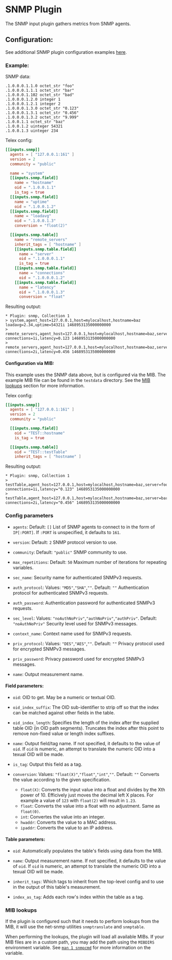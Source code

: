 # SNMP Plugin

The SNMP input plugin gathers metrics from SNMP agents.

## Configuration:

See additional SNMP plugin configuration examples [here](./CONFIG-EXAMPLES.md).

### Example:

SNMP data:
```
.1.0.0.0.1.1.0 octet_str "foo"
.1.0.0.0.1.1.1 octet_str "bar"
.1.0.0.0.1.102 octet_str "bad"
.1.0.0.0.1.2.0 integer 1
.1.0.0.0.1.2.1 integer 2
.1.0.0.0.1.3.0 octet_str "0.123"
.1.0.0.0.1.3.1 octet_str "0.456"
.1.0.0.0.1.3.2 octet_str "9.999"
.1.0.0.1.1 octet_str "baz"
.1.0.0.1.2 uinteger 54321
.1.0.0.1.3 uinteger 234
```

Telex config:
```toml
[[inputs.snmp]]
  agents = [ "127.0.0.1:161" ]
  version = 2
  community = "public"

  name = "system"
  [[inputs.snmp.field]]
    name = "hostname"
    oid = ".1.0.0.1.1"
    is_tag = true
  [[inputs.snmp.field]]
    name = "uptime"
    oid = ".1.0.0.1.2"
  [[inputs.snmp.field]]
    name = "loadavg"
    oid = ".1.0.0.1.3"
    conversion = "float(2)"

  [[inputs.snmp.table]]
    name = "remote_servers"
    inherit_tags = [ "hostname" ]
    [[inputs.snmp.table.field]]
      name = "server"
      oid = ".1.0.0.0.1.1"
      is_tag = true
    [[inputs.snmp.table.field]]
      name = "connections"
      oid = ".1.0.0.0.1.2"
    [[inputs.snmp.table.field]]
      name = "latency"
      oid = ".1.0.0.0.1.3"
      conversion = "float"
```

Resulting output:
```
* Plugin: snmp, Collection 1
> system,agent_host=127.0.0.1,host=mylocalhost,hostname=baz loadavg=2.34,uptime=54321i 1468953135000000000
> remote_servers,agent_host=127.0.0.1,host=mylocalhost,hostname=baz,server=foo connections=1i,latency=0.123 1468953135000000000
> remote_servers,agent_host=127.0.0.1,host=mylocalhost,hostname=baz,server=bar connections=2i,latency=0.456 1468953135000000000
```

#### Configuration via MIB:

This example uses the SNMP data above, but is configured via the MIB.
The example MIB file can be found in the `testdata` directory. See the [MIB lookups](#mib-lookups) section for more information.

Telex config:
```toml
[[inputs.snmp]]
  agents = [ "127.0.0.1:161" ]
  version = 2
  community = "public"

  [[inputs.snmp.field]]
    oid = "TEST::hostname"
    is_tag = true

  [[inputs.snmp.table]]
    oid = "TEST::testTable"
    inherit_tags = [ "hostname" ]
```

Resulting output:
```
* Plugin: snmp, Collection 1
> testTable,agent_host=127.0.0.1,host=mylocalhost,hostname=baz,server=foo connections=1i,latency="0.123" 1468953135000000000
> testTable,agent_host=127.0.0.1,host=mylocalhost,hostname=baz,server=bar connections=2i,latency="0.456" 1468953135000000000
```

### Config parameters

* `agents`: Default: `[]`
List of SNMP agents to connect to in the form of `IP[:PORT]`. If `:PORT` is unspecified, it defaults to `161`.

* `version`: Default: `2`
SNMP protocol version to use.

* `community`: Default: `"public"`
SNMP community to use.

* `max_repetitions`: Default: `50`
Maximum number of iterations for repeating variables.

* `sec_name`:
Security name for authenticated SNMPv3 requests.

* `auth_protocol`: Values: `"MD5"`,`"SHA"`,`""`. Default: `""`
Authentication protocol for authenticated SNMPv3 requests.

* `auth_password`:
Authentication password for authenticated SNMPv3 requests.

* `sec_level`: Values: `"noAuthNoPriv"`,`"authNoPriv"`,`"authPriv"`. Default: `"noAuthNoPriv"`
Security level used for SNMPv3 messages.

* `context_name`:
Context name used for SNMPv3 requests.

* `priv_protocol`: Values: `"DES"`,`"AES"`,`""`. Default: `""`
Privacy protocol used for encrypted SNMPv3 messages.

* `priv_password`:
Privacy password used for encrypted SNMPv3 messages.


* `name`:
Output measurement name.

#### Field parameters:
* `oid`:
OID to get. May be a numeric or textual OID.

* `oid_index_suffix`:
The OID sub-identifier to strip off so that the index can be matched against other fields in the table.

* `oid_index_length`:
Specifies the length of the index after the supplied table OID (in OID path segments). Truncates the index after this point to remove non-fixed value or length index suffixes.

* `name`:
Output field/tag name.
If not specified, it defaults to the value of `oid`. If `oid` is numeric, an attempt to translate the numeric OID into a texual OID will be made.

* `is_tag`:
Output this field as a tag.

* `conversion`: Values: `"float(X)"`,`"float"`,`"int"`,`""`. Default: `""`
Converts the value according to the given specification.

    - `float(X)`: Converts the input value into a float and divides by the Xth power of 10. Efficively just moves the decimal left X places. For example a value of `123` with `float(2)` will result in `1.23`.
    - `float`: Converts the value into a float with no adjustment. Same as `float(0)`.
    - `int`: Convertes the value into an integer.
    - `hwaddr`: Converts the value to a MAC address.
    - `ipaddr`: Converts the value to an IP address.

#### Table parameters:
* `oid`:
Automatically populates the table's fields using data from the MIB.

* `name`:
Output measurement name.
If not specified, it defaults to the value of `oid`.  If `oid` is numeric, an attempt to translate the numeric OID into a texual OID will be made.

* `inherit_tags`:
Which tags to inherit from the top-level config and to use in the output of this table's measurement.

* `index_as_tag`:
Adds each row's index within the table as a tag.  

### MIB lookups
If the plugin is configured such that it needs to perform lookups from the MIB, it will use the net-snmp utilities `snmptranslate` and `snmptable`.

When performing the lookups, the plugin will load all available MIBs. If your MIB files are in a custom path, you may add the path using the `MIBDIRS` environment variable. See [`man 1 snmpcmd`](http://net-snmp.sourceforge.net/docs/man/snmpcmd.html#lbAK) for more information on the variable.
